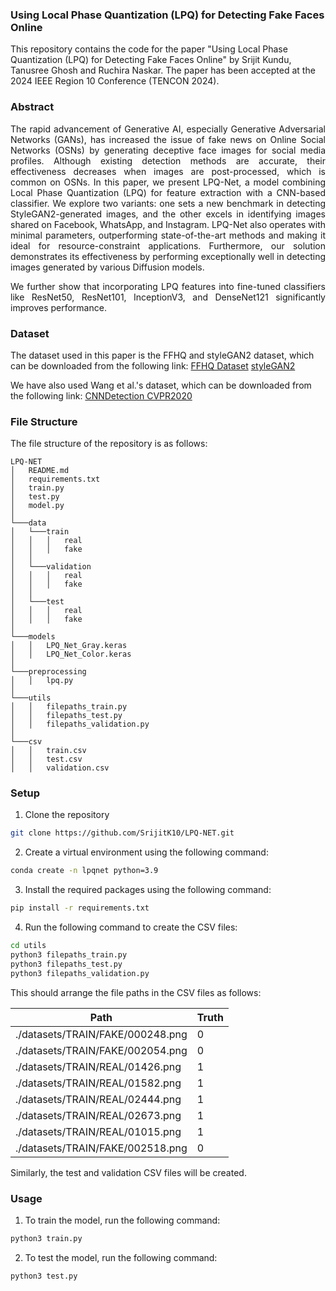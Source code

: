 ### Using Local Phase Quantization (LPQ) for Detecting Fake Faces Online

This repository contains the code for the paper "Using Local Phase Quantization (LPQ) for Detecting Fake Faces Online" by Srijit Kundu, Tanusree Ghosh and Ruchira Naskar. The paper has been accepted at the 2024 IEEE Region 10 Conference (TENCON 2024). 

### Abstract

<div style="text-align: justify;">
The rapid advancement of Generative AI, especially
Generative Adversarial Networks (GANs), has increased the issue of fake news on Online Social Networks (OSNs) by generating deceptive face images for social media profiles. Although existing detection methods are accurate, their effectiveness decreases when images are post-processed, which is common on OSNs. In this paper, we present LPQ-Net, a model combining Local Phase Quantization (LPQ) for feature extraction with a CNN-based classifier. We explore two variants: one sets a new benchmark in detecting StyleGAN2-generated images, and the other excels in identifying images shared on Facebook, WhatsApp, and Instagram. LPQ-Net also operates with minimal parameters, outperforming state-of-the-art methods and making it ideal for resource-constraint applications. Furthermore, our solution demonstrates its effectiveness by performing exceptionally well in detecting images generated by various Diffusion models.

We further show that incorporating LPQ features into fine-tuned classifiers like ResNet50, ResNet101, InceptionV3, and DenseNet121 significantly improves performance.
</div>

### Dataset

The dataset used in this paper is the FFHQ and styleGAN2 dataset, which can be downloaded from the following link: 
[FFHQ Dataset](https://drive.google.com/drive/folders/1tZUcXDBeOibC6jcMCtgRRz67pzrAHeHL)
[styleGAN2](https://drive.google.com/drive/folders/1-5oQoEdAecNTFr8zLk5sUUvrEUN4WHXa)

We have also used Wang et al.'s dataset, which can be downloaded from the following link:
[CNNDetection CVPR2020](https://github.com/peterwang512/CNNDetection)

### File Structure

The file structure of the repository is as follows:
```
LPQ-NET
│   README.md
│   requirements.txt
│   train.py
│   test.py
│   model.py
│
└───data
│   └───train
│   │   │   real
│   │   │   fake
│   │
│   └───validation
│   │   │   real
│   │   │   fake
│   │    
│   └───test
│   │   │   real
│   │   │   fake
│
└───models
│   │   LPQ_Net_Gray.keras
│   │   LPQ_Net_Color.keras
│
└───preprocessing
│   │   lpq.py
│
└───utils
│   │   filepaths_train.py
│   │   filepaths_test.py
│   │   filepaths_validation.py
│
└───csv
│   │   train.csv
│   │   test.csv
│   │   validation.csv
```
### Setup

1. Clone the repository
```bash
git clone https://github.com/SrijitK10/LPQ-NET.git
```
2. Create a virtual environment using the following command:
```bash
conda create -n lpqnet python=3.9
```
3. Install the required packages using the following command:
```bash
pip install -r requirements.txt
```
4. Run the following command to create the CSV files:
```bash
cd utils
python3 filepaths_train.py
python3 filepaths_test.py
python3 filepaths_validation.py
```

This should arrange the file paths in the CSV files as follows:


| Path                          | Truth |
|--------------------------------|-------|
| ./datasets/TRAIN/FAKE/000248.png| 0     |
| ./datasets/TRAIN/FAKE/002054.png| 0     |
| ./datasets/TRAIN/REAL/01426.png | 1     |
| ./datasets/TRAIN/REAL/01582.png | 1     |
| ./datasets/TRAIN/REAL/02444.png | 1     |
| ./datasets/TRAIN/REAL/02673.png | 1     |
| ./datasets/TRAIN/REAL/01015.png | 1     |
| ./datasets/TRAIN/FAKE/002518.png| 0     |


Similarly, the test and validation CSV files will be created.

### Usage

1. To train the model, run the following command:
```bash
python3 train.py
```
2. To test the model, run the following command:
```bash
python3 test.py
```




